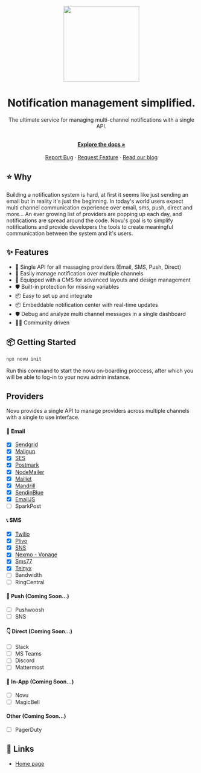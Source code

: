 <p align="center">
  <a href="https://novu.co">
    <img width="200" src="https://uploads-ssl.webflow.com/6130b4d29bb0ab09e14ae9ee/6130e6931f755df302203fcc_SideLogo%20-%20BLack-p-800.png">
  </a>
</p>
<h1 align="center">Notification management simplified.</h1>

<div align="center">
The ultimate service for managing multi-channel notifications with a single API. 
</div>

  <p align="center">
    <br />
    <a href="https://docs.novu.co" rel="dofollow"><strong>Explore the docs »</strong></a>
    <br />
  <br/>
    <a href="https://github.com/notifirehq/novu/issues">Report Bug</a>
    ·
    <a href="https://github.com/notifirehq/novu/discussions">Request Feature</a>
    ·
    <a href="https://blog.novu.co/">Read our blog</a>
  </p>
  
## ⭐️ Why
Building a notification system is hard, at first it seems like just sending an email but in reality it's just the beginning. In today's world users expect multi channel communication experience over email, sms, push, direct and more... An ever growing list of providers are popping up each day, and notifications are spread around the code. Novu's goal is to simplify notifications and provide developers the tools to create meaningful communication between the system and it's users.

## ✨ Features

- 🌈 Single API for all messaging providers (Email, SMS, Push, Direct)
- 💅 Easily manage notification over multiple channels
- 🚀 Equipped with a CMS for advanced layouts and design management
- 🛡 Built-in protection for missing variables
- 📦 Easy to set up and integrate
- 📦 Embeddable notification center with real-time updates
- 🛡 Debug and analyze multi channel messages in a single dashboard
- 👨‍💻 Community driven

## 📦 Getting Started

```bash
npx novu init
```
Run this command to start the novu on-boarding proccess, after which you will be able to log-in to your novu admin instance.

## Providers
Novu provides a single API to manage providers across multiple channels with a single to use interface.

#### 💌 Email
- [x] [Sendgrid](https://github.com/notifirehq/novu/tree/main/providers/sendgrid)
- [x] [Mailgun](https://github.com/notifirehq/novu/tree/main/providers/mailgun)
- [x] [SES](https://github.com/notifirehq/novu/tree/main/providers/ses)
- [x] [Postmark](https://github.com/notifirehq/novu/tree/main/providers/postmark)
- [x] [NodeMailer](https://github.com/notifirehq/novu/tree/main/providers/nodemailer)
- [x] [Mailjet](https://github.com/notifirehq/novu/tree/main/providers/mailjet)
- [x] [Mandrill](https://github.com/notifirehq/novu/tree/main/providers/mandrill)
- [x] [SendinBlue](https://github.com/notifirehq/novu/tree/main/providers/sendinblue)
- [x] [EmailJS](https://github.com/notifirehq/novu/tree/main/providers/emailjs)
- [ ] SparkPost

#### 📞 SMS
- [x] [Twilio](https://github.com/notifirehq/novu/tree/main/providers/twilio)
- [x] [Plivo](https://github.com/notifirehq/novu/tree/main/providers/plivo)
- [x] [SNS](https://github.com/notifirehq/novu/tree/main/providers/sns)
- [x] [Nexmo - Vonage](https://github.com/notifirehq/novu/tree/main/providers/nexmo)
- [x] [Sms77](https://github.com/notifirehq/novu/tree/main/providers/sms77)
- [x] [Telnyx](https://github.com/notifirehq/novu/tree/main/providers/telnyx)
- [ ] Bandwidth
- [ ] RingCentral

#### 📱 Push (Coming Soon...)
- [ ] Pushwoosh
- [ ] SNS

#### 👇 Direct (Coming Soon...)
- [ ] Slack
- [ ] MS Teams
- [ ] Discord
- [ ] Mattermost

#### 📱 In-App (Coming Soon...)
- [ ] Novu
- [ ] MagicBell

#### Other (Coming Soon...)
- [ ] PagerDuty

## 🔗 Links
- [Home page](https://novu.co/)

